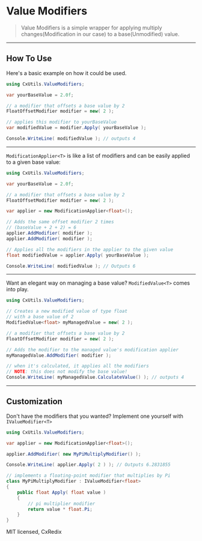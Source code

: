 ﻿# Value Modifiers

> Value Modifiers is a simple wrapper for applying multiply changes(Modification in our case) to a base(Unmodified) value.

---
## How To Use

Here's a basic example on how it could be used.
```csharp
using CxUtils.ValueModifiers;

var yourBaseValue = 2.0f;

// a modifier that offsets a base value by 2
FloatOffsetModifier modifier = new( 2 );

// applies this modifier to yourBaseValue
var modifiedValue = modifier.Apply( yourBaseValue );

Console.WriteLine( modifiedValue ); // outputs 4
```

---

`ModificationApplier<T>` is like a list of modifiers and can be easily applied to a given base value:
```csharp
using CxUtils.ValueModifiers;

var yourBaseValue = 2.0f;

// a modifier that offsets a base value by 2
FloatOffsetModifier modifier = new( 2 );

var applier = new ModificationApplier<float>();

// Adds the same offset modifier 2 times
// (baseValue + 2 + 2) = 6
applier.AddModifier( modifier );
applier.AddModifier( modifier );

// Applies all the modifiers in the applier to the given value
float modifiedValue = applier.Apply( yourBaseValue );

Console.WriteLine( modifiedValue ); // Outputs 6
```

---

Want an elegant way on managing a base value? `ModifiedValue<T>` comes into play.

```csharp
using CxUtils.ValueModifiers;

// Creates a new modified value of type float
// with a base value of 2
ModifiedValue<float> myManagedValue = new( 2 );

// a modifier that offsets a base value by 2
FloatOffsetModifier modifier = new( 2 );

// Adds the modifier to the managed value's modification applier
myManagedValue.AddModifier( modifier );

// when it's calculated, it applies all the modifiers
// NOTE: this does not modify the base value!
Console.WriteLine( myManagedValue.CalculateValue() ); // outputs 4
```

---
## Customization

Don't have the modifiers that you wanted? Implement one yourself with `IValueModifier<T>`

```csharp
using CxUtils.ValueModifiers;

var applier = new ModificationApplier<float>();

applier.AddModifier( new MyPiMultiplyModifier() );

Console.WriteLine( applier.Apply( 2 ) ); // Outputs 6.2831855

// implements a floating-point modifier that multiplies by Pi
class MyPiMultiplyModifier : IValueModifier<float>
{
	public float Apply( float value )
	{
		// pi multiplier modifier
		return value * float.Pi;
	}
}
```

MIT licensed, CxRedix